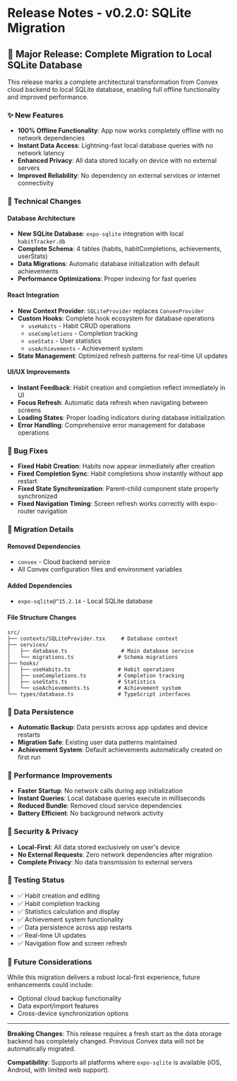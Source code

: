 # Release Notes - v0.2.0: SQLite Migration

## 🚀 Major Release: Complete Migration to Local SQLite Database

This release marks a complete architectural transformation from Convex cloud backend to local SQLite database, enabling full offline functionality and improved performance.

### ✨ New Features

- **100% Offline Functionality**: App now works completely offline with no network dependencies
- **Instant Data Access**: Lightning-fast local database queries with no network latency
- **Enhanced Privacy**: All data stored locally on device with no external servers
- **Improved Reliability**: No dependency on external services or internet connectivity

### 🔧 Technical Changes

#### Database Architecture
- **New SQLite Database**: `expo-sqlite` integration with local `habitTracker.db`
- **Complete Schema**: 4 tables (habits, habitCompletions, achievements, userStats)
- **Data Migrations**: Automatic database initialization with default achievements
- **Performance Optimizations**: Proper indexing for fast queries

#### React Integration  
- **New Context Provider**: `SQLiteProvider` replaces `ConvexProvider`
- **Custom Hooks**: Complete hook ecosystem for database operations
  - `useHabits` - Habit CRUD operations
  - `useCompletions` - Completion tracking
  - `useStats` - User statistics
  - `useAchievements` - Achievement system
- **State Management**: Optimized refresh patterns for real-time UI updates

#### UI/UX Improvements
- **Instant Feedback**: Habit creation and completion reflect immediately in UI
- **Focus Refresh**: Automatic data refresh when navigating between screens
- **Loading States**: Proper loading indicators during database initialization
- **Error Handling**: Comprehensive error management for database operations

### 🐛 Bug Fixes

- **Fixed Habit Creation**: Habits now appear immediately after creation
- **Fixed Completion Sync**: Habit completions show instantly without app restart
- **Fixed State Synchronization**: Parent-child component state properly synchronized
- **Fixed Navigation Timing**: Screen refresh works correctly with expo-router navigation

### 🔄 Migration Details

#### Removed Dependencies
- `convex` - Cloud backend service
- All Convex configuration files and environment variables

#### Added Dependencies  
- `expo-sqlite@^15.2.14` - Local SQLite database

#### File Structure Changes
```
src/
├── contexts/SQLiteProvider.tsx     # Database context
├── services/
│   ├── database.ts                 # Main database service
│   └── migrations.ts              # Schema migrations
├── hooks/
│   ├── useHabits.ts               # Habit operations
│   ├── useCompletions.ts          # Completion tracking
│   ├── useStats.ts                # Statistics
│   └── useAchievements.ts         # Achievement system
└── types/database.ts              # TypeScript interfaces
```

### 💾 Data Persistence

- **Automatic Backup**: Data persists across app updates and device restarts
- **Migration Safe**: Existing user data patterns maintained
- **Achievement System**: Default achievements automatically created on first run

### 🎯 Performance Improvements

- **Faster Startup**: No network calls during app initialization
- **Instant Queries**: Local database queries execute in milliseconds
- **Reduced Bundle**: Removed cloud service dependencies
- **Battery Efficient**: No background network activity

### 🔐 Security & Privacy

- **Local-First**: All data stored exclusively on user's device
- **No External Requests**: Zero network dependencies after migration
- **Complete Privacy**: No data transmission to external servers

### 🧪 Testing Status

- ✅ Habit creation and editing
- ✅ Habit completion tracking  
- ✅ Statistics calculation and display
- ✅ Achievement system functionality
- ✅ Data persistence across app restarts
- ✅ Real-time UI updates
- ✅ Navigation flow and screen refresh

### 🚧 Future Considerations

While this migration delivers a robust local-first experience, future enhancements could include:
- Optional cloud backup functionality
- Data export/import features
- Cross-device synchronization options

---

**Breaking Changes**: This release requires a fresh start as the data storage backend has completely changed. Previous Convex data will not be automatically migrated.

**Compatibility**: Supports all platforms where `expo-sqlite` is available (iOS, Android, with limited web support).